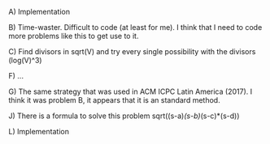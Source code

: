 A) Implementation

B) Time-waster. Difficult to code (at least for me). I think that I need to code more problems like this to get use to it.

C) Find divisors in sqrt(V) and try every single possibility with the divisors (log(V)^3)

F) ...

G) The same strategy that was used in ACM ICPC Latin America (2017). I think it was problem B, it appears that it is an standard method.

J) There is a formula to solve this problem sqrt((s-a)*(s-b)*(s-c)*(s-d))

L) Implementation
